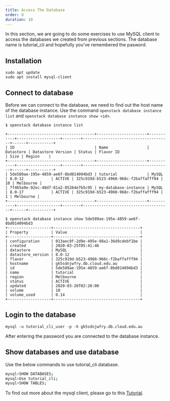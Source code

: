 ```yaml
---
title: Access The Database
order: 8
duration: 10
---
```


In this section, we are going to do some exercises to use MySQL client to access the databases we created from previous sections. The database name is tutorial_cli and hopefully you've remembered the pasword.

## Installation

```
sudo apt update
sudo apt install mysql-client
```

## Connect to database

Before we can connect to the database, we need to find out the host name of the database instance. Use the command `openstack database instance list` and `openstack database instance show <id>`.

```
$ openstack database instance list

+--------------------------------------+----------------------+-----------+-------------------+--------+--------------------------------------+------+-----------+
| ID                                   | Name                 | Datastore | Datastore Version | Status | Flavor ID                            | Size | Region    |
+--------------------------------------+----------------------+-----------+-------------------+--------+--------------------------------------+------+-----------+
| 5de589ae-195e-4859-ae6f-8bd014094bd3 | tutorial             | MySQL     | 8.0-12            | ACTIVE | 325c919d-b523-4960-968c-f2baffafff94 |   10 | Melbourne |
| 7f465a9e-92ec-48d7-81a2-85264e7b5c95 | my-database-instance | MySQL     | 8.0-17            | ACTIVE | 325c919d-b523-4960-968c-f2baffafff94 |    1 | Melbourne |
+--------------------------------------+----------------------+-----------+-------------------+--------+--------------------------------------+------+-----------+

$ openstack database instance show 5de589ae-195e-4859-ae6f-8bd014094bd3
+-------------------+--------------------------------------+
| Property          | Value                                |
+-------------------+--------------------------------------+
| configuration     | 013aec9f-2d9e-495e-98a1-36d9cdebf1be |
| created           | 2020-03-25T05:41:46                  |
| datastore         | MySQL                                |
| datastore_version | 8.0-12                               |
| flavor            | 325c919d-b523-4960-968c-f2baffafff94 |
| hostname          | gk5sdnjwfry.db.cloud.edu.au          |
| id                | 5de589ae-195e-4859-ae6f-8bd014094bd3 |
| name              | tutorial                             |
| region            | Melbourne                            |
| status            | ACTIVE                               |
| updated           | 2020-03-26T02:20:00                  |
| volume            | 10                                   |
| volume_used       | 0.14                                 |
+-------------------+--------------------------------------+
```

## Login to the database

```
mysql -u tutorial_cli_user -p -h gk5sdnjwfry.db.cloud.edu.au
```
After entering the password you are connected to the database instance.

## Show databases and use database

Use the below commands to use tutorial_cli database.

```bash
mysql>SHOW DATABASES;
mysql>Use tutorial_cli;
mysql>SHOW TABLES;
```

To find out more about the mysql client, please go to this [Tutorial](https://dev.mysql.com/doc/refman/8.0/en/tutorial.html).
